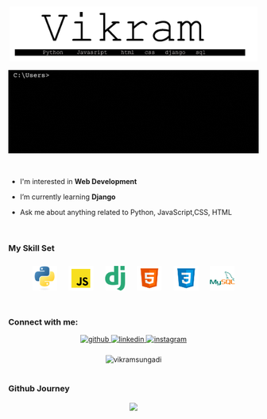 <div  align="center"><img width="500px" align="center" src="https://raw.githubusercontent.com/Vikramsungadi/Vikramsungadi/main/images/logo%20vikram%20final.png" alt="vikramsungadi" /></div>
<br/>
<div style ="border-radius:10px" align="center"><img  align="center" src="https://raw.githubusercontent.com/Vikramsungadi/Vikramsungadi/main/images/Vikram%20Sungadi%20%20(4).gif" alt="vikramsungadi" /></div>

<br/>
<br/>



- I'm interested in **Web Development**
- I’m currently learning **Django**

- Ask me about anything related to Python, JavaScript,CSS, HTML

<br/>

### My Skill Set

</td><td valign="top" width="33%">

<div align="center">  
<a href="https://www.python.org/" target="_blank"><img style="margin: 10px" src="https://raw.githubusercontent.com/Vikramsungadi/Vikramsungadi/0b311decc4cb399f2a7a04f3f88b6fc27585b6da/images/python%20svg.svg" alt="Python" height="50" /></a>  
<a href="https://www.javascript.com/" target="_blank"><img style="margin: 10px" src="https://raw.githubusercontent.com/Vikramsungadi/Vikramsungadi/b7092f1023f05dd9d926e4d3a52ca23724d58b45/images/svg-javascript.svg" alt="JavaScript" height="50" /></a> 
<a href="https://www.djangoproject.com/" target="_blank"><img style="margin: 10px" src="https://raw.githubusercontent.com/Vikramsungadi/Vikramsungadi/0b311decc4cb399f2a7a04f3f88b6fc27585b6da/images/django.svg" alt="Django" height="50" /></a>  
<a href="https://en.wikipedia.org/wiki/HTML5" target="_blank"><img style="margin: 10px" src="https://raw.githubusercontent.com/Vikramsungadi/Vikramsungadi/b7092f1023f05dd9d926e4d3a52ca23724d58b45/images/svg-html-5.svg" alt="HTML5" height="50" /></a>  
<a href="https://www.w3schools.com/css/" target="_blank"><img style="margin: 10px" src="https://raw.githubusercontent.com/Vikramsungadi/Vikramsungadi/b7092f1023f05dd9d926e4d3a52ca23724d58b45/images/svgcss3.svg" alt="CSS3" height="50" /></a>  
<a href="https://www.mysql.com/" target="_blank"><img style="margin: 10px" src="https://raw.githubusercontent.com/Vikramsungadi/Vikramsungadi/b7092f1023f05dd9d926e4d3a52ca23724d58b45/images/svg mysql.svg" alt="MySQL" height="50" /></a>  
</div>

</td></tr></table>

<br/>

### Connect with me:

<div align="center">
<a href="https://github.com/Vikramsungadi" target="_blank">
<img src=https://img.shields.io/badge/github-%2324292e.svg?&style=for-the-badge&logo=github&logoColor=white alt=github style="margin-bottom: 5px;" />
</a>
<a href="https://linkedin.com/in/vikram-sungadi-30639124a" target="_blank">
<img src=https://img.shields.io/badge/linkedin-%231E77B5.svg?&style=for-the-badge&logo=linkedin&logoColor=white alt=linkedin style="margin-bottom: 5px;" />
</a>
<a href="https://instagram.com/vikramsungadi" target="_blank">
<img src=https://img.shields.io/badge/instagram-%23000000.svg?&style=for-the-badge&logo=instagram&logoColor=white alt=instagram style="margin-bottom: 5px;" />
</a>  
</div>

<br/>

<div align="center"><img align="center" src="https://github-readme-stats.vercel.app/api/top-langs?username=vikramsungadi&show_icons=true&locale=en&layout=compact" alt="vikramsungadi" /></div>

<br/>

### Github Journey

<div align="center"><img width="350px" src="https://github-readme-stats.vercel.app/api?username=Vikramsungadi&show_icons=true&count_private=true&hide_border=true" align="center" /></div>

<br/>

